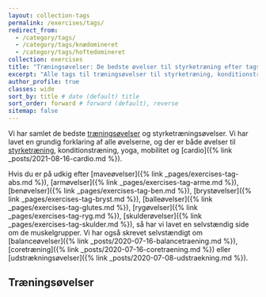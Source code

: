 ```yaml
---
layout: collection-tags
permalink: /exercises/tags/
redirect_from:
  - /category/tags/
  - /category/tags/knædomineret
  - /category/tags/hoftedomineret
collection: exercises
title: "Træningsøvelser: De bedste øvelser til styrketræning efter tags"
excerpt: "Alle tags til træningsøvelser til styrketræning, konditionstræning, cardio, yoga, løb og træning."
author_profile: true
classes: wide
sort_by: title # date (default) title
sort_order: forward # forward (default), reverse
sitemap: false
---
```


Vi har samlet de bedste [træningsøvelser](/traeningsoevelser/) og styrketræningsøvelser. Vi har lavet en grundig forklaring af alle øvelserne, og der er både øvelser til [styrketræning](/styrketraening/), konditionstræning, yoga, mobilitet og [cardio]({% link _posts/2021-08-16-cardio.md %}).

Hvis du er på udkig efter [maveøvelser]({% link _pages/exercises-tag-abs.md %}), [armøvelser]({% link _pages/exercises-tag-arme.md %}), [benøvelser]({% link _pages/exercises-tag-ben.md %}), [brystøvelser]({% link _pages/exercises-tag-bryst.md %}), [balleøvelser]({% link _pages/exercises-tag-glutes.md %}), [rygøvelser]({% link _pages/exercises-tag-ryg.md %}), [skulderøvelser]({% link _pages/exercises-tag-skulder.md %}), så har vi lavet en selvstændig side om de muskelgrupper. Vi har også skrevet selvstændigt om [balanceøvelser]({% link _posts/2020-07-16-balancetraening.md %}), [coretræning]({% link _posts/2020-07-16-coretraening.md %}) eller [udstrækningsøvelser]({% link _posts/2020-07-08-udstraekning.md %}).

## Træningsøvelser
